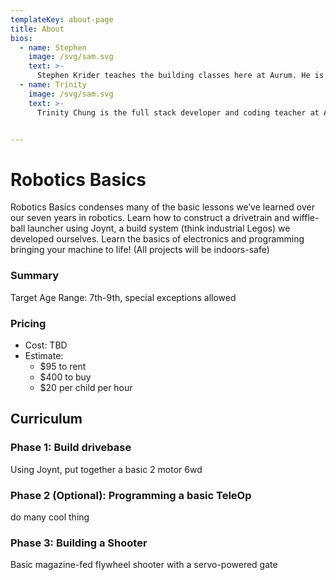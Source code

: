 ```yaml
---
templateKey: about-page
title: About
bios:
  - name: Stephen
    image: /svg/sam.svg
    text: >-
      Stephen Krider teaches the building classes here at Aurum. He is the current captain and lead engineer of Golden Gears. His favorite thing to do is designing and building things, as well as teaching others. He will be attending the University of California - Berkeley this fall to study Mechanical Engineering and Business Administration.
  - name: Trinity
    image: /svg/sam.svg
    text: >-
      Trinity Chung is the full stack developer and coding teacher at Aurum. She loves coding cool things (like this site!), making music, and playing with kids.


---
```

# Robotics Basics
Robotics Basics condenses many of the basic lessons we’ve learned over our seven years in robotics. Learn how to construct a drivetrain and wiffle-ball launcher using Joynt, a build system (think industrial Legos) we developed ourselves. Learn the basics of electronics and programming bringing your machine to life! (All projects will be indoors-safe)

### Summary
Target Age Range: 7th-9th, special exceptions allowed

### Pricing
* Cost: TBD
* Estimate:
  * $95 to rent
  * $400 to buy
  * $20 per child per hour


## Curriculum

### Phase 1: Build drivebase
Using Joynt, put together a basic 2 motor 6wd

### Phase 2 (Optional): Programming a basic TeleOp
do many cool thing

### Phase 3: Building a Shooter
Basic magazine-fed flywheel shooter with a servo-powered gate